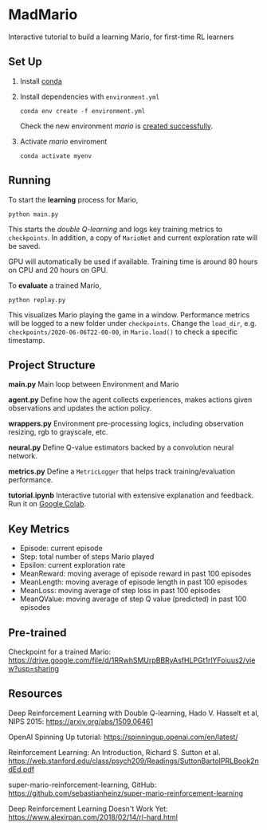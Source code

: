 
# MadMario
Interactive tutorial to build a learning Mario, for first-time RL learners

## Set Up
1. Install [conda](https://www.anaconda.com/products/individual)
2. Install dependencies with `environment.yml`
    ```
    conda env create -f environment.yml
    ```
    Check the new environment *mario* is [created successfully](https://docs.conda.io/projects/conda/en/latest/user-guide/tasks/manage-environments.html#creating-an-environment-from-an-environment-yml-file).

3. Activate *mario* enviroment
    ```
    conda activate myenv
    ```

## Running
To start the **learning** process for Mario, 
```
python main.py
```
This starts the *double Q-learning* and logs key training metrics to `checkpoints`. In addition, a copy of `MarioNet` and current exploration rate will be saved. 

GPU will automatically be used if available. Training time is around 80 hours on CPU and 20 hours on GPU.  

To **evaluate** a trained Mario, 
```
python replay.py
```
This visualizes Mario playing the game in a window. Performance metrics will be logged to a new folder under `checkpoints`. Change the `load_dir`, e.g. `checkpoints/2020-06-06T22-00-00`, in `Mario.load()` to check a specific timestamp.  


## Project Structure
**main.py**
Main loop between Environment and Mario

**agent.py**
Define how the agent collects experiences, makes actions given observations and updates the action policy.

**wrappers.py**
Environment pre-processing logics, including observation resizing, rgb to grayscale, etc.

**neural.py**
Define Q-value estimators backed by a convolution neural network. 

**metrics.py**
Define a `MetricLogger` that helps track training/evaluation performance. 

**tutorial.ipynb**
Interactive tutorial with extensive explanation and feedback. Run it on [Google Colab](https://colab.research.google.com/notebooks/intro.ipynb#recent=true).  

## Key Metrics

- Episode: current episode
- Step: total number of steps Mario played
- Epsilon: current exploration rate
- MeanReward: moving average of episode reward in past 100 episodes 
- MeanLength: moving average of episode length in past 100 episodes
- MeanLoss: moving average of step loss in past 100 episodes
- MeanQValue: moving average of step Q value (predicted) in past 100 episodes 

## Pre-trained

Checkpoint for a trained Mario: https://drive.google.com/file/d/1RRwhSMUrpBBRyAsfHLPGt1rlYFoiuus2/view?usp=sharing 

## Resources

Deep Reinforcement Learning with Double Q-learning, Hado V. Hasselt et al, NIPS 2015: https://arxiv.org/abs/1509.06461

OpenAI Spinning Up tutorial: https://spinningup.openai.com/en/latest/

Reinforcement Learning: An Introduction, Richard S. Sutton et al. https://web.stanford.edu/class/psych209/Readings/SuttonBartoIPRLBook2ndEd.pdf

super-mario-reinforcement-learning, GitHub: https://github.com/sebastianheinz/super-mario-reinforcement-learning 

Deep Reinforcement Learning Doesn't Work Yet: https://www.alexirpan.com/2018/02/14/rl-hard.html

